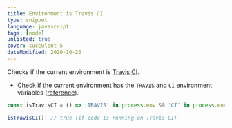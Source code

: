 ```yaml
---
title: Environment is Travis CI
type: snippet
language: javascript
tags: [node]
unlisted: true
cover: succulent-5
dateModified: 2020-10-20
---
```


Checks if the current environment is [Travis CI](https://travis-ci.org/).

- Check if the current environment has the `TRAVIS` and `CI` environment variables ([reference](https://docs.travis-ci.com/user/environment-variables/#Default-Environment-Variables)).

```js
const isTravisCI = () => 'TRAVIS' in process.env && 'CI' in process.env;
```

```js
isTravisCI(); // true (if code is running on Travis CI)
```
